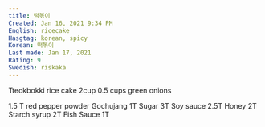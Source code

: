 ```yaml
---
title: 떡볶이
Created: Jan 16, 2021 9:34 PM
English: ricecake
Hasgtag: korean, spicy
Korean: 떡볶이
Last made: Jan 17, 2021
Rating: 9
Swedish: riskaka
---
```

Tteokbokki rice cake 2cup
0.5 cups green onions

1.5 T red pepper powder
Gochujang 1T
Sugar 3T
Soy sauce 2.5T
Honey 2T
Starch syrup 2T
Fish Sauce 1T